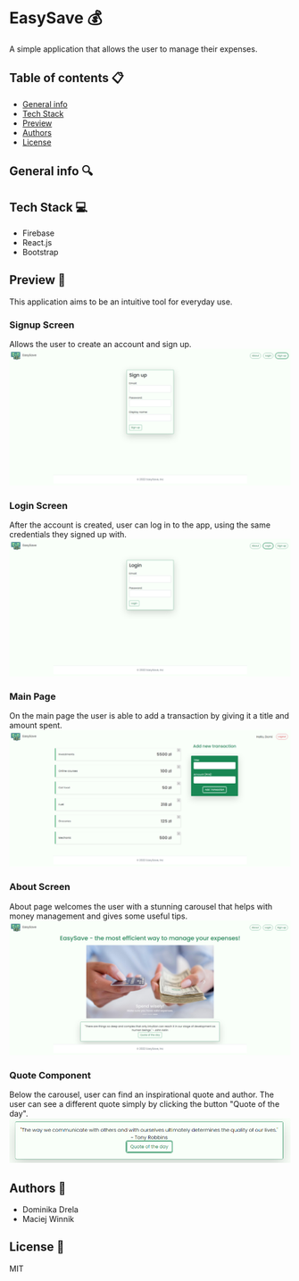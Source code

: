 # EasySave 💰

A simple application that allows the user to manage their expenses.

## Table of contents 📋 
* [General info](#general-info)
* [Tech Stack](#tech-stack)
* [Preview](#preview)
* [Authors](#authors)
* [License ](#license)

## General info 🔍

## Tech Stack 💻
* Firebase
* React.js
* Bootstrap

## Preview 📸
This application aims to be an intuitive tool for everyday use.
### Signup Screen 
Allows the user to create an account and sign up.
![Signup Screen](src/assets/read-me-pics/Singup.PNG "Signup Screen")
### Login Screen
After the account is created, user can log in to the app, using the same credentials they signed up with.
![Login Screen](src/assets/read-me-pics/Login.PNG "Login Screen")
### Main Page
On the main page the user is able to add a transaction by giving it a title and amount spent.
![Main Page](src/assets/read-me-pics/MainPage.PNG "Main Page")
### About Screen
About page welcomes the user with a stunning carousel that helps with money management and gives some useful tips.
![About Screen](src/assets/read-me-pics/About3.PNG "About Screen")
### Quote Component
Below the carousel, user can find an inspirational quote and author. The user can see a different quote simply by clicking the button "Quote of the day".
![Quote Component](src/assets/read-me-pics/Quote.PNG "Quote Component")

## Authors 📖
* Dominika Drela
* Maciej Winnik

## License 🧾
MIT
